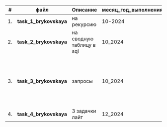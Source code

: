 | #    | файл                    | Описание                  | месяц_год_выполнения| коммент                                                         |
| ---- | ----------------------- | ------------------------- | --------------------|-----------------------------------------------------------------|
| 1.   | **task_1_brykovskaya**  |               на рекурсию | 10-2024             |                                                                 |
| 2.   | **task_2_brykovskaya**  |   на сводную таблицу в sql| 10_2024             |                                                                 |
| 3.   | **task_3_brykovskaya**  |    запросы                | 10_2024             | смоделированы данные за 2 полных года 2023 и 2024. При желании,их можно скачать в папке "Приложение к task_3_brykovskaya" |
| 4.   | **task_4_brykovskaya**  |   3 задачки лайт          | 12_2024             |  Aston                                                          |

